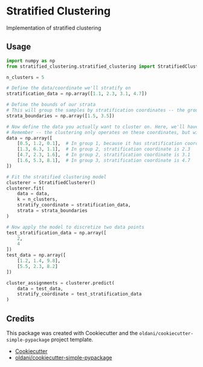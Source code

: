 # Stratified Clustering


[//]: # ([![Pypi link]&#40;https://img.shields.io/pypi/v/stratified_clustering.svg&#41;]&#40;https://pypi.python.org/pypi/stratified_clustering&#41;)

[//]: # ([![Travis job]&#40;https://img.shields.io/travis/russojd/stratified_clustering.svg&#41;]&#40;https://travis-ci.org/russojd/stratified_clustering&#41;)




Implementation of stratified clustering 

[//]: # (## Table of Content:)

[//]: # ()
[//]: # (- [Intallation]&#40;#installation&#41;)

[//]: # (- [Usage]&#40;#usage&#41;)

[//]: # (- [TODO]&#40;#todo&#41;)

[//]: # (- [Contributing]&#40;#contributing&#41;)

[//]: # (- [Credits]&#40;#credits&#41;)

[//]: # ()
[//]: # (## Installation)

[//]: # ()
[//]: # ()
[//]: # (```batch)

[//]: # ()
[//]: # (    $ pip install stratified_clustering)

[//]: # (```)

[//]: # ()
[//]: # (This is the preferred method to install Stratified Clustering, as it will always)

[//]: # (install the most recent stable release.)

[//]: # ()
[//]: # (If you don't have [pip]&#40;https://pip.pypa.io&#41; installed, this )

[//]: # ([Python installation guide]&#40;http://docs.python-guide.org/en/latest/starting/installation/&#41; )

[//]: # (can guide you through the process.)

## Usage

```python
import numpy as np
from stratified_clustering.stratified_clustering import StratifiedClusterer

n_clusters = 5

# Define the data/coordinate we'll stratify on
stratification_data = np.array([1.1, 2.3, 3.1, 4.7])

# Define the bounds of our strata
# This will group the samples by stratification coordinates -- the groups will be (1.1), (2.3, 3.1), (4.7)
strata_boundaries = np.array([1.5, 3.5])

# Now define the data you actually want to cluster on. Here, we'll have 4x 3-dimensional samples, like 4 frames of 3D coords.
# Remember -- the clustering only operates on these coordinates, but will be done independently for the data in each stratum.
data = np.array([
    [0.5, 1.2, 0.1],  # In group 1, because it has stratification coordinate 1.1
    [1.3, 6.3, 1.1],  # In group 2, stratification coordinate is 2.3
    [4.7, 2.3, 1.6],  # In group 2, stratification coordinate is 3.1
    [1.6, 5.3, 8.1],  # In group 3, stratification coordinate is 4.7
])

# Fit the stratified clustering model
clusterer = StratifiedClusterer()
clusterer.fit(
    data = data,
    k = n_clusters,
    stratify_coordinate = stratification_data,
    strata = strata_boundaries
)

# Now apply the model to discretize two data points
test_stratification_data = np.array([
    2, 
    4
])
test_data = np.array([
    [1.2, 1.4, 9.8],
    [5.5, 2.3, 8.2]
])

cluster_assignments = clusterer.predict(
    data = test_data, 
    stratify_coordinate = test_stratification_data
)

```


[//]: # (## TODO)

[//]: # ()
[//]: # (- [ ] Add Test)


[//]: # (## Contributing)

[//]: # ()
[//]: # (Contributions are welcome, and they are greatly appreciated! Every)

[//]: # (little bit helps, and credit will always be given.)

[//]: # ()
[//]: # (For more info please click [here]&#40;./CONTRIBUTING.md&#41;)


## Credits

This package was created with Cookiecutter and the `oldani/cookiecutter-simple-pypackage` project template.

- [Cookiecutter](https://github.com/audreyr/cookiecutter)
- [oldani/cookiecutter-simple-pypackage](https://github.com/oldani/cookiecutter-simple-pypackage)
